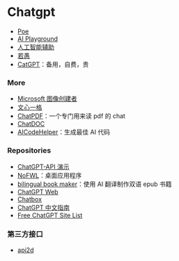 # Chatgpt

- [Poe](https://poe.com/)
- [AI Playground](https://play.vercel.ai/) 
- [人工智能辅助](https://chat.ai-assist.moe/)
- [若愚](https://ruoyu.dingyu.me/)
- [CatGPT](https://ai.okmiku.com/chat)：备用，自费，贵

### More

- [Microsoft 图像创建者](https://www.bing.com/images/create)
- [文心一格](https://yige.baidu.com/)
- [ChatPDF](https://www.chatpdf.com/)：一个专门用来读 pdf 的 chat
- [ChatDOC](https://chatdoc.com/)
- [AICodeHelper](https://www.aicodehelper.com/)：生成最佳 AI 代码

### Repositories

- [ChatGPT-API 演示](https://github.com/ddiu8081/chatgpt-demo)
- [NoFWL](https://github.com/lencx/nofwl)：桌面应用程序
- [bilingual book maker](https://github.com/yihong0618/bilingual_book_maker)：使用 AI 翻译制作双语 epub 书籍
- [ChatGPT Web](https://github.com/Chanzhaoyu/chatgpt-web)
- [Chatbox](https://github.com/Bin-Huang/chatbox)
- [ChatGPT 中文指南](https://github.com/yzfly/awesome-chatgpt-zh)
- [Free ChatGPT Site List](https://github.com/xx025/carrot)

### 第三方接口

- [api2d](https://api2d.com/)

